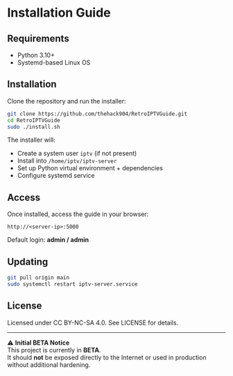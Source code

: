 # Installation Guide

## Requirements
- Python 3.10+
- Systemd-based Linux OS

## Installation
Clone the repository and run the installer:

```bash
git clone https://github.com/thehack904/RetroIPTVGuide.git
cd RetroIPTVGuide
sudo ./install.sh
```

The installer will:
- Create a system user `iptv` (if not present)
- Install into `/home/iptv/iptv-server`
- Set up Python virtual environment + dependencies
- Configure systemd service

## Access
Once installed, access the guide in your browser:

```
http://<server-ip>:5000
```

Default login: **admin / admin**

## Updating
```bash
git pull origin main
sudo systemctl restart iptv-server.service
```

## License
Licensed under CC BY-NC-SA 4.0. See LICENSE for details.

---

⚠️ **Initial BETA Notice**  
This project is currently in **BETA**.  
It should **not** be exposed directly to the Internet or used in production without additional hardening.
